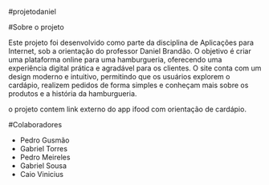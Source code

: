 #projetodaniel

#Sobre o projeto

Este projeto foi desenvolvido como parte da disciplina de Aplicações para Internet, sob a orientação do professor Daniel Brandão. O objetivo é criar uma plataforma online para uma hamburgueria, oferecendo uma experiência digital prática e agradável para os clientes. O site conta com um design moderno e intuitivo, permitindo que os usuários explorem o cardápio, realizem pedidos de forma simples e conheçam mais sobre os produtos e a história da hamburgueria.

o projeto contem link externo do app ifood com orientação
de cardápio.


#Colaboradores
- Pedro Gusmão
- Gabriel Torres
- Pedro Meireles
- Gabriel Sousa
- Caio Vinicius
